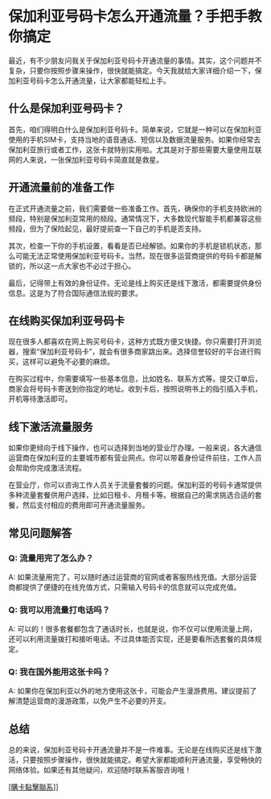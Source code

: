 # 保加利亚号码卡怎么开通流量？手把手教你搞定

最近，有不少朋友问我关于保加利亚号码卡开通流量的事情。其实，这个问题并不复杂，只要你按照步骤来操作，很快就能搞定。今天我就给大家详细介绍一下，保加利亚号码卡怎么开通流量，让大家都能轻松上手。

## 什么是保加利亚号码卡？

首先，咱们得明白什么是保加利亚号码卡。简单来说，它就是一种可以在保加利亚使用的手机SIM卡，支持当地的语音通话、短信以及数据流量服务。如果你经常去保加利亚旅行或者工作，这张卡就特别实用啦。尤其是对于那些需要大量使用互联网的人来说，一张保加利亚号码卡简直就是救星。

## 开通流量前的准备工作

在正式开通流量之前，我们需要做一些准备工作。首先，确保你的手机支持欧洲的频段，特别是保加利亚常用的频段。通常情况下，大多数现代智能手机都兼容这些频段，但为了保险起见，最好提前查一下自己的手机是否支持。

其次，检查一下你的手机设置，看看是否已经解锁。如果你的手机是锁机状态，那么可能无法正常使用保加利亚号码卡。当然，现在很多运营商提供的号码卡都是解锁的，所以这一点大家也不必过于担心。

最后，记得带上有效的身份证件。无论是线上购买还是线下激活，都需要提供身份信息。这是为了符合国际通信法规的要求。

## 在线购买保加利亚号码卡

现在很多人都喜欢在网上购买号码卡，这种方式既方便又快捷。你只需要打开浏览器，搜索“保加利亚号码卡”，就会有很多商家跳出来。选择信誉较好的平台进行购买，这样可以避免不必要的麻烦。

在购买过程中，你需要填写一些基本信息，比如姓名、联系方式等。提交订单后，商家会将号码卡寄送到你指定的地址。收到卡后，按照说明书上的指引插入手机，开机等待激活即可。

## 线下激活流量服务

如果你更倾向于线下操作，也可以选择到当地的营业厅办理。一般来说，各大通信运营商在保加利亚的主要城市都有营业网点。你可以带着身份证件前往，工作人员会帮助你完成激活流程。

在营业厅，你可以咨询工作人员关于流量套餐的问题。保加利亚的号码卡通常提供多种流量套餐供用户选择，比如日租卡、月租卡等。根据自己的需求挑选合适的套餐，然后支付相应的费用即可开通流量服务。

## 常见问题解答

### Q: 流量用完了怎么办？
A: 如果流量用完了，可以随时通过运营商的官网或者客服热线充值。大部分运营商都提供了便捷的在线充值方式，只需输入号码卡的信息就可以完成充值。

### Q: 我可以用流量打电话吗？
A: 可以的！很多套餐都包含了通话时长，也就是说，你不仅可以使用流量上网，还可以利用流量拨打和接听电话。不过具体能否实现，还是要看所选套餐的具体规定。

### Q: 我在国外能用这张卡吗？
A: 如果你在保加利亚以外的地方使用这张卡，可能会产生漫游费用。建议提前了解清楚运营商的漫游政策，以免产生不必要的开支。

## 总结

总的来说，保加利亚号码卡开通流量并不是一件难事。无论是在线购买还是线下激活，只要按照步骤操作，很快就能搞定。希望大家都能顺利开通流量，享受畅快的网络体验。如果还有其他疑问，欢迎随时联系客服咨询哦！

[[購卡點擊聯系](https://t.me/s/esim1088)]]